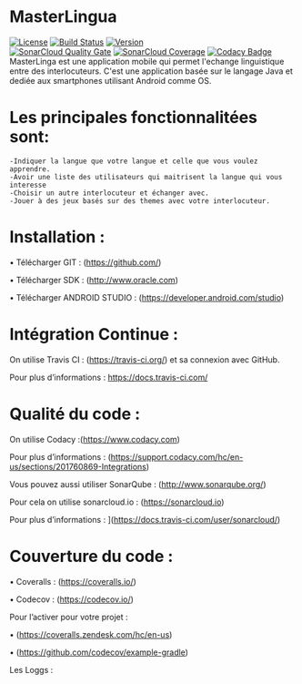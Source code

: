 # MasterLingua
[![License](https://img.shields.io/badge/License-Apache%202.0-blue.svg)](https://opensource.org/licenses/Apache-2.0)
[![Build Status](https://travis-ci.com/AmelieALLIN/MasterLingua.svg?branch=master)](https://travis-ci.com/AmelieALLIN/MasterLingua)
[![Version](https://img.shields.io/github/tag/AmelieALLIN/MasterLingua.svg?label=version&style=flat-square)](build.gradle)<br/>
[![SonarCloud Quality Gate](https://sonarcloud.io/api/project_badges/measure?project=81dbd36303250ba34bc0f6385f07d89f338e149b%3Atemplate-java-project&metric=alert_status)](https://sonarcloud.io/dashboard?id=81dbd36303250ba34bc0f6385f07d89f338e149b%3Atemplate-java-project)
[![SonarCloud Coverage](https://sonarcloud.io/api/project_badges/measure?project=81dbd36303250ba34bc0f6385f07d89f338e149b%3Atemplate-java-project&metric=coverage)](https://sonarcloud.io/dashboard?id=81dbd36303250ba34bc0f6385f07d89f338e149b%3Atemplate-java-project)
[![Codacy Badge](https://api.codacy.com/project/badge/Grade/d950f4bc7cb244779eb8b1fd98855f47)](https://www.codacy.com/gh/MasterLingua/MasterLingua?utm_source=github.com&amp;utm_medium=referral&amp;utm_content=MasterLingua/MasterLingua&amp;utm_campaign=Badge_Grade)
MasterLinga est une application mobile qui permet l'echange linguistique entre des interlocuteurs. C'est une application basée sur le langage Java et dediée aux smartphones utilisant Android comme OS.

# Les principales fonctionnalitées sont:

    -Indiquer la langue que votre langue et celle que vous voulez apprendre.
    -Avoir une liste des utilisateurs qui maitrisent la langue qui vous interesse
    -Choisir un autre interlocuteur et échanger avec.
    -Jouer à des jeux basés sur des themes avec votre interlocuteur.
# Installation :

•	Télécharger GIT : (https://github.com/)

•	Télécharger SDK :  (http://www.oracle.com)

•	Télécharger ANDROID  STUDIO : (https://developer.android.com/studio)

# Intégration Continue :

On utilise Travis CI : (https://travis-ci.org/) et sa connexion avec GitHub.

Pour plus d’informations : https://docs.travis-ci.com/

# Qualité du code :

On utilise  Codacy :(https://www.codacy.com)

Pour plus d’informations : (https://support.codacy.com/hc/en-us/sections/201760869-Integrations)

Vous pouvez aussi utiliser SonarQube : (http://www.sonarqube.org/)

Pour cela on utilise sonarcloud.io : (https://sonarcloud.io)

Pour plus d’informations : ](https://docs.travis-ci.com/user/sonarcloud/)

# Couverture du code :

•	Coveralls  : (https://coveralls.io/)

•	Codecov : (https://codecov.io/)

Pour l’activer pour votre projet :

•	(https://coveralls.zendesk.com/hc/en-us)

•	(https://github.com/codecov/example-gradle)

  Les Loggs :



